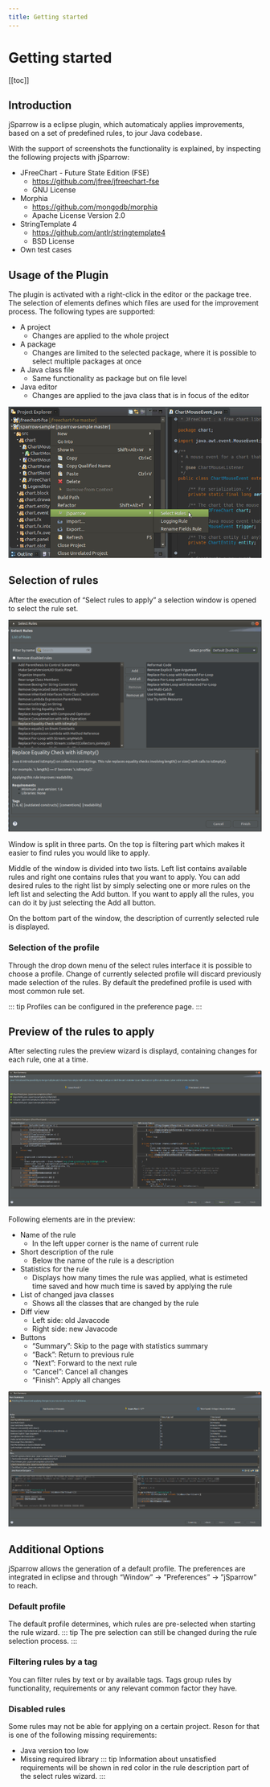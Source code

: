 ```yaml
---
title: Getting started
---
```

# Getting started

[[toc]]

## Introduction

jSparrow is a eclipse plugin, which automaticaly applies improvements, based on a set of predefined rules, to jour Java codebase.

With the support of screenshots the functionality is explained, by inspecting the following projects with jSparrow:

* JFreeChart - Future State Edition (FSE)
    * https://github.com/jfree/jfreechart-fse
    * GNU License
* Morphia
    * https://github.com/mongodb/morphia
    * Apache License Version 2.0
* StringTemplate 4
    * https://github.com/antlr/stringtemplate4
    * BSD License
* Own test cases

## Usage of the Plugin

The plugin is activated with a right-click in the editor or the package tree. The selection of elements defines which files are used for the improvement process. The following types are supported:
* A project
    * Changes are applied to the whole project
* A package
    * Changes are limited to the selected package, where it is possible to select multiple packages at once
* A Java class file
    * Same functionality as package but on file level
* Java editor
    * Changes are applied to the java class that is in focus of the editor

![Screenshot for a selected project](../images/selected_project_large.jpg)


## Selection of rules

After the execution of “Select rules to apply” a selection window is opened to select the rule set.

![Select rules wizard](../images/select_rules_wizard.png)

Window is split in three parts. On the top is filtering part which makes it easier to find rules you would like to apply.

Middle of the window is divided into two lists. Left list contains available rules and right one contains rules that you want to apply.
You can add desired rules to the right list by simply selecting one or more rules on the left list and selecting the Add button. If you want to apply all the rules, you can do it by just selecting the Add all button.

On the bottom part of the window, the description of currently selected rule is displayed.


### Selection of the profile

Through the drop down menu of the select rules interface it is possible to choose a profile. Change of currently selected profile will discard previously made selection of the rules. By default the predefined profile is used with most common rule set.

::: tip
Profiles can be configured in the preference page.
:::


## Preview of the rules to apply

After selecting rules the preview wizard is displayd, containing changes for each rule, one at a time.

![Preview of the rules to apply](../images/preview_wizard.png)

Following elements are in the preview:
* Name of the rule
    * In the left upper corner is the name of current rule
* Short description of the rule
    * Below the name of the rule is a description
* Statistics for the rule
    * Displays how many times the rule was applied, what is estimeted time saved and how much time is saved by applying the rule
* List of changed java classes
    * Shows all the classes that are changed by the rule
* Diff view
    * Left side: old Javacode
    * Right side: new Javacode
* Buttons
    * “Summary”: Skip to the page with statistics summary
    * “Back”: Return to previous rule
    * “Next”: Forward to the next rule
    * “Cancel”: Cancel all changes 
    * “Finish”: Apply all changes

![Statistics summary](../images/preview_summary.png)



## Additional Options

jSparrow allows the generation of a default profile. The preferences are integrated in eclipse and through “Window” -> ”Preferences” -> ”jSparrow” to reach.

### Default profile

The default profile determines, which rules are pre-selected when starting the rule wizard.
::: tip
The pre selection can still be changed during the rule selection process.
:::

### Filtering rules by a tag

You can filter rules by text or by available tags. Tags group rules by functionality, requirements or any relevant common factor they have.

### Disabled rules

Some rules may not be able for applying on a certain project. Reson for that is one of the following missing requirements:
* Java version too low
* Missing required library
::: tip
Information about unsatisfied requirements will be shown in red color in the rule description part of the select rules wizard.
:::
